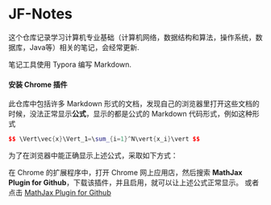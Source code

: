 # JF-Notes

这个仓库记录学习计算机专业基础（计算机网络，数据结构和算法，操作系统，数据库，Java等）相关的笔记，会经常更新.

笔记工具使用 Typora 编写 Markdown.

#### 安装 Chrome 插件
此仓库中包括许多 Markdown 形式的文档，发现自己的浏览器里打开这些文档的时候，没法正常显示**公式**，显示的都是公式的 Markdown 代码形式，例如这种形式

```c++
$$ \Vert\vec{x}\Vert_1=\sum_{i=1}^N\vert{x_i}\vert $$
```

为了在浏览器中能正确显示上述公式，采取如下方式：

在 Chrome 的扩展程序中，打开 Chrome 网上应用店，然后搜索 **MathJax Plugin for Github**，下载该插件，并且启用，就可以让上述公式正常显示。
或者点击 [MathJax Plugin for Github](https://chrome.google.com/webstore/detail/mathjax-plugin-for-github/ioemnmodlmafdkllaclgeombjnmnbima)
